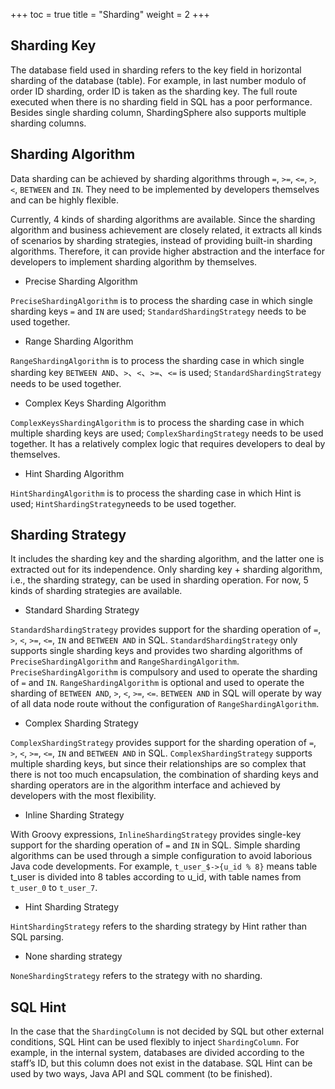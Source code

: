 +++
toc = true
title = "Sharding"
weight = 2
+++

## Sharding Key

The database field used in sharding refers to the key field in horizontal sharding of the database (table). For example, in last number modulo of order ID sharding, order ID is taken as the sharding key. The full route executed when there is no sharding field in SQL has a poor performance. Besides single sharding column, ShardingSphere also supports multiple sharding columns.

## Sharding Algorithm

Data sharding can be achieved by sharding algorithms through `=`, `>=`, `<=`, `>`, `<`, `BETWEEN` and `IN`. They need to be implemented by developers themselves and can be highly flexible.

Currently, 4 kinds of sharding algorithms are available. Since the sharding algorithm and business achievement are closely related, it extracts all kinds of scenarios by sharding strategies, instead of providing built-in sharding algorithms. Therefore, it can provide higher abstraction and the interface for developers to implement sharding algorithm by themselves.

- Precise Sharding Algorithm

`PreciseShardingAlgorithm` is to process the sharding case in which single sharding keys `=` and `IN` are used; `StandardShardingStrategy` needs to be used together.

- Range Sharding Algorithm

`RangeShardingAlgorithm` is to process the sharding case in which single sharding key `BETWEEN AND`、`>`、`<`、`>=`、`<=` is used; `StandardShardingStrategy` needs to be used together.

- Complex Keys Sharding Algorithm

`ComplexKeysShardingAlgorithm` is to process the sharding case in which multiple sharding keys are used; `ComplexShardingStrategy` needs to be used together.
It has a relatively complex logic that requires developers to deal by themselves.

- Hint Sharding Algorithm

`HintShardingAlgorithm` is to process the sharding case in which Hint is used; `HintShardingStrategy`needs to be used together.

## Sharding Strategy

It includes the sharding key and the sharding algorithm, and the latter one is extracted out for its independence. Only sharding key + sharding algorithm, i.e., the sharding strategy, can be used in sharding operation. For now, 5 kinds of sharding strategies are available.

- Standard Sharding Strategy

`StandardShardingStrategy` provides support for the sharding operation of `=`, `>`, `<`, `>=`, `<=`, `IN` and `BETWEEN AND` in SQL. 
`StandardShardingStrategy` only supports single sharding keys and provides two sharding algorithms of `PreciseShardingAlgorithm` and `RangeShardingAlgorithm`. 
`PreciseShardingAlgorithm` is compulsory and used to operate the sharding of `=` and `IN`. 
`RangeShardingAlgorithm` is optional and used to operate the sharding of `BETWEEN AND`, `>`, `<`, `>=`, `<=`. 
`BETWEEN AND` in SQL will operate by way of all data node route without the configuration of `RangeShardingAlgorithm`.

- Complex Sharding Strategy

`ComplexShardingStrategy` provides support for the sharding operation of `=`, `>`, `<`, `>=`, `<=`, `IN` and `BETWEEN AND` in SQL. `ComplexShardingStrategy` supports multiple sharding keys, but since their relationships are so complex that there is not too much encapsulation, the combination of sharding keys and sharding operators are in the algorithm interface and achieved by developers with the most flexibility.

- Inline Sharding Strategy

With Groovy expressions, `InlineShardingStrategy` provides single-key support for the sharding operation of `=` and `IN` in SQL. Simple sharding algorithms can be used through a simple configuration to avoid laborious Java code developments. For example, `t_user_$->{u_id % 8}` means table t_user is divided into 8 tables according to u_id, with table names from `t_user_0` to `t_user_7`.

- Hint Sharding Strategy

`HintShardingStrategy` refers to the sharding strategy by Hint rather than SQL parsing.

- None sharding strategy

`NoneShardingStrategy` refers to the strategy with no sharding.

## SQL Hint

In the case that the `ShardingColumn` is not decided by SQL but other external conditions, SQL Hint can be used flexibly to inject `ShardingColumn`. For example, in the internal system, databases are divided according to the staff’s ID, but this column does not exist in the database. SQL Hint can be used by two ways, Java API and SQL comment (to be finished).
